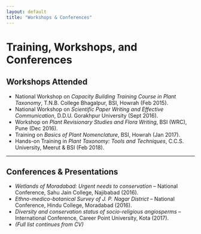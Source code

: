 ```yaml
---
layout: default
title: "Workshops & Conferences"
---
```


# Training, Workshops, and Conferences

## Workshops Attended
- National Workshop on *Capacity Building Training Course in Plant Taxonomy*, T.N.B. College Bhagalpur, BSI, Howrah (Feb 2015).
- National Workshop on *Scientific Paper Writing and Effective Communication*, D.D.U. Gorakhpur University (Sept 2016).
- Workshop on *Plant Revisionary Studies and Flora Writing*, BSI (WRC), Pune (Dec 2016).
- Training on *Basics of Plant Nomenclature*, BSI, Howrah (Jan 2017).
- Hands-on Training in *Plant Taxonomy: Tools and Techniques*, C.C.S. University, Meerut & BSI (Feb 2018).

---

## Conferences & Presentations
- *Wetlands of Moradabad: Urgent needs to conservation* – National Conference, Sahu Jain College, Najibabad (2016).
- *Ethno-medico-botanical Survey of J. P. Nagar District* – National Conference, Hindu College, Moradabad (2016).
- *Diversity and conservation status of socio-religious angiosperms* – International Conference, Career Point University, Kota (2017).
- *(Full list continues from CV)*
